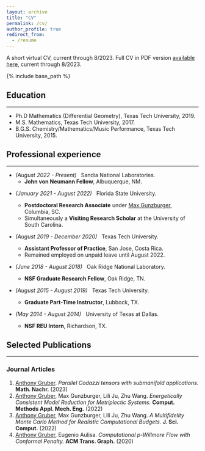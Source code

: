 ```yaml
---
layout: archive
title: "CV"
permalink: /cv/
author_profile: true
redirect_from:
  - /resume
---
```

A short virtual CV, current through 8/2023.  Full CV in PDF version [available here](../files/Gruber_CV_2023.pdf), current through 8/2023.

{% include base_path %}

## Education
---
* Ph.D Mathematics (Differential Geometry), Texas Tech University, 2019.
* M.S. Mathematics, Texas Tech University, 2017.
* B.G.S. Chemistry/Mathematics/Music Performance, Texas Tech University, 2015.

## Professional experience
---
- *(August 2022 - Present)* &nbsp; Sandia National Laboratories.
  * **John von Neumann Fellow**, Albuquerque, NM.

* *(January 2021 - August 2022)* &nbsp; Florida State University.
  * **Postdoctoral Research Associate** under [Max Gunzburger](https://people.sc.fsu.edu/~mgunzburger/), Columbia, SC.
  * Simultaneously a **Visiting Research Scholar** at the University of South Carolina.

* *(August 2019 - December 2020)* &nbsp; Texas Tech University.
  * **Assistant Professor of Practice**, San Jose, Costa Rica.
  * Remained employed on unpaid leave until August 2022.

* *(June 2018 - August 2018)* &nbsp; Oak Ridge National Laboratory.
  * **NSF Graduate Research Fellow**, Oak Ridge, TN.

* *(August 2015 - August 2019)* &nbsp; Texas Tech University.
  * **Graduate Part-Time Instructor**, Lubbock, TX.

* *(May 2014 - August 2014)* &nbsp; University of Texas at Dallas.
  * **NSF REU Intern**, Richardson, TX.

## Selected Publications
---
### Journal Articles
1. <ins>Anthony Gruber</ins>.  *Parallel Codazzi tensors with submanifold applications.*  **Math. Nachr.** (2023)
1. <ins>Anthony Gruber</ins>, Max Gunzburger, Lili Ju, Zhu Wang. *Energetically Consistent Model Reduction for Metriplectic Systems.* **Comput. Methods Appl. Mech. Eng.** (2022)
1. <ins>Anthony Gruber</ins>, Max Gunzburger, Lili Ju, Zhu Wang. *A Multifidelity Monte Carlo Method for Realistic Computational Budgets.*  **J. Sci. Comput.** (2022)
1. <ins>Anthony Gruber</ins>, Eugenio Aulisa.  *Computational p-Willmore Flow with Conformal Penalty.* **ACM Trans. Graph.** (2020)

<!-- 1. <ins>Anthony Gruber</ins>, Magdalena Toda, Hung Tran.  *Stationary surfaces with boundaries.*  **Ann. Glob. Anal. Geom.** (2022).
1. <ins>Anthony Gruber</ins>, Max Gunzburger, Lili Ju, Zhu Wang.  *A Comparison of Neural Network Architectures for Data-Driven Reduced-Order Modeling.*  **Comput. Methods Appl. Mech. Eng.** (2022).
1. <ins>Anthony Gruber</ins>.  *Planar Immersions with Prescribed Curl and Jacobian Determinant are Unique.* **Bull. Aust. Math. Soc.** 1-6 (2021).
1. <ins>Anthony Gruber</ins>, Max Gunzburger, Lili Ju, Yuankai Teng, Zhu Wang.  *Nonlinear Level Set Learning for Function Approximation on Sparse Data with Applications to Parametric Differential Equations.*  **Numer. Math. Theory Methods Appl.** (2021).
1. <ins>Anthony Gruber</ins>, Álvaro Pámpano, Magdalena Toda.  *Regarding the Euler-Plateau Problem with Elastic Modulus.*  **Ann. Mat. Pura. Appl.** (2021).
1. <ins>Anthony Gruber</ins>, Eugenio Aulisa.  *Computational p-Willmore Flow with Conformal Penalty.* **ACM Trans. Graph.** 39, 5, Article 161 (September 2020), 16 pages.
1. <ins>Anthony Gruber</ins>, Magdalena Toda, Hung Tran.  
*On the variation of curvature functionals in a space form with application to a generalized Willmore energy.* **Ann. Glob. Anal. Geom.** (2019) 56: 147.

### Articles in Refereed Conference Proceedings
1. <ins>Anthony Gruber</ins>, Eugenio Aulisa. *Quaternionic Remeshing During Surface Evolution.* **AIP Conference Proceedings** 2425, 330003 (2022).
1. <ins>Anthony Gruber</ins>, Magdalena Toda, Hung Tran. *Willmore-Stable Minimal Surfaces.* **AIP Conference Proceedings** 2425, 330004 (2022).
1. Eugenio Aulisa, <ins>Anthony Gruber</ins>, Magdalena Toda, Hung Tran. *New Developments on the p-Willmore Energy of Surfaces.* **Proceedings of the XXIst GIQ**, BAS - Varna (2019).
1. Robert A. Bridges, <ins>Anthony D. Gruber</ins>, Christopher Felder, Miki Verma, Chelsey Hoff. *Active Manifolds: A non-linear analogue to Active Subspaces.* **Proceedings of the 36th ICML**, PMLR 97:764-772 (2019).

### Others
1. <ins>Anthony Gruber</ins>. *Curvature functionals and p-Willmore energy*. PhD Thesis (2019).  TTU Electronic Thesis and Dissertation Repository.

### Submitted Articles
1. <ins>Anthony Gruber</ins>, Álvaro Pámpano, Magdalena Toda. *Instability of p-Elastic Curves in $$S^2$$.* (under review).
1. <ins>Anthony Gruber</ins>, Max Gunzburger, Lili Ju, Rihui Lan, Zhu Wang. *Multifidelity Monte Carlo Estimation for Efficient Uncertainty Quantification in Climate-Related Modeling.*  (under review).
1. <ins>Anthony Gruber</ins>, Eugenio Aulisa. *Quasiconformal Mappings with Surface Domains.*  (under review).
1. Yuankai Teng, Zhu Wang, Lili Ju, <ins>Anthony Gruber</ins>, Guannan Zhang. *Learning Level Sets with Pseudo-Reversible Neural Networks for Nonlinear Dimension Reduction in Function Approximation.* (under review). 
1. <ins>Anthony Gruber</ins>, Álvaro Pámpano, Magdalena Toda. *On p-Willmore Disks with Boundary Energies.* (under review). -->

<!-- Publications
======
  <ul>{% for post in site.publications %}
    {% include archive-single-cv.html %}
  {% endfor %}</ul> -->

<!-- Talks
======
  <ul>{% for post in site.talks %}
    {% include archive-single-talk-cv.html %}
  {% endfor %}</ul> -->

<!-- Teaching
======
  <ul>{% for post in site.teaching %}
    {% include archive-single-cv.html %}
  {% endfor %}</ul>

Service and leadership
======
* Currently signed in to 43 different slack teams -->

<!-- ## Invited Talks
---
- Invited talk, SIAM MDS, San Diego, CA. *Graph neural networks for model reduction*, Minisymposium on machine learning for large-scale scientific data analytics, (25 min; Sep. 26-30, 2022).
- Invited talk, AMS Fall Central Sectional, UT at El Paso, TX. *Computing quasiconformal mappings between immersed surfaces*, (20 min; Sep. 17-18, 2022).
- Colloquium talk, Texas Tech University, Lubbock. *Some nonlinear PDEs in computer graphics and data science*, (50 min; Sep 29, 2021).
- Invited talk, Cameron University Mathematics Seminar Series, Lawton, OK (virtual).  *Calculus for Computer Graphics and Data Science*, (50 min; Oct. 19, 2021).
- Invited talk, SIAM Southeastern Atlantic Section, special session on Deep Learning Methods for Data Driven Models, Auburn University, Auburn, AL.  *Convolutional neural networks for data compression and reduced order modeling*, (30 min; Sep. 18, 2021).
- Paper presentation, 18th International Conference of Numerical Analysis and Applied Mathematics (virtual), Rhodes, Greece, Sep 17-23, 2020. *Willmore stable minimal surfaces*, (30 min; Sep. 17, 2020).
- Paper presentation, 18th International Conference of Numerical Analysis and Applied Mathematics (virtual), Rhodes, Greece, Sep 17-23, 2020.  *Quaternionic remeshing during surface evolution*, (30 min; Sep. 17, 2020).
- Invited talk, AMS special session 1159, Geometry of Submanifolds and Integrable Systems (virtual), University of Texas at El Paso, Sep 12-13, 2020. *Codazzi tensors with parallel mean curvature*, (25 min; Sep. 12, 2020).
- Plenarly lecture as early career speaker, 63rd Texas Geometry and Topology Conference (virtual), Texas Tech University, Lubbock, Apr 24-26, 2020.  *Stationary surfaces for curvature functionals*, (50 min; Apr. 23, 2020).
- Paper presentation, 36th International Conference on Machine Learning, Long Beach, California, June 9-15, 2019.  *Active Manifolds: A non-linear analogue to Active Subspaces*, (June 11, 2019).  Presented by Robert Bridges.

## Courses Taught
---
- Advanced Calculus I (TTU Math 4350)
- Foundations of Algebra I (TTU Math 3360)
- Higher Mathematics II (PDEs) for Scientists and Engineers (TTU Math 3351)
- Higher Mathematics I (ODEs) for Scientists and Engineers (TTU Math 3350)
- Introduction to Critical Reasoning and Proof (TTU Math 3310)
- Calculus III with Applications (TTU Math 2450)
- Calculus II with Applications (TTU Math 1452)
- College Algebra (TTU Math 1320) 
- Intro. to Data Analytics (10-hour short course self-developed for TTUCR) -->
